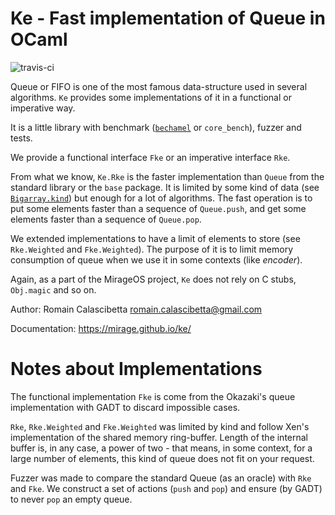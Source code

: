 Ke - Fast implementation of Queue in OCaml
==========================================

![travis-ci](https://travis-ci.org/mirage/ke.svg?banch=master)

Queue or FIFO is one of the most famous data-structure used in several
algorithms. `Ke` provides some implementations of it in a functional or
imperative way.

It is a little library with benchmark
([`bechamel`](https://github.com/dinosaure/bechamel.git) or `core_bench`),
fuzzer and tests.

We provide a functional interface `Fke` or an imperative interface `Rke`.

From what we know, `Ke.Rke` is the faster implementation than `Queue` from the
standard library or the `base` package. It is limited by some kind of data (see
[`Bigarray.kind`]()) but enough for a lot of algorithms. The fast
operation is to put some elements faster than a sequence of `Queue.push`, and
get some elements faster than a sequence of `Queue.pop`.

We extended implementations to have a limit of elements to store (see
`Rke.Weighted` and `Fke.Weighted`). The purpose of it is to limit memory
consumption of queue when we use it in some contexts (like _encoder_).

Again, as a part of the MirageOS project, `Ke` does not rely on C stubs,
`Obj.magic` and so on.

Author: Romain Calascibetta <romain.calascibetta@gmail.com>

Documentation: https://mirage.github.io/ke/

Notes about Implementations
===========================

The functional implementation `Fke` is come from the Okazaki's queue
implementation with GADT to discard impossible cases.

`Rke`, `Rke.Weighted` and `Fke.Weighted` was limited by kind and follow Xen's
implementation of the shared memory ring-buffer. Length of the internal buffer
is, in any case, a power of two - that means, in some context, for a large
number of elements, this kind of queue does not fit on your request.

Fuzzer was made to compare the standard Queue (as an oracle) with `Rke` and
`Fke`. We construct a set of actions (`push` and `pop`) and ensure (by GADT) to
never `pop` an empty queue.
